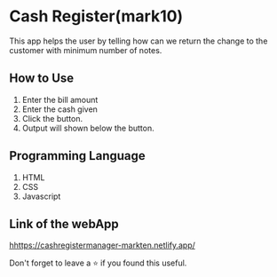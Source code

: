 # Cash Register(mark10)

This app helps the user by telling how can we return the change to the customer with minimum number of notes.

## How to Use 

1. Enter the bill amount
2. Enter the cash given
2. Click the button.
3. Output will shown below the button.


## Programming Language

1. HTML
2. CSS
3. Javascript

## Link of the webApp

[hhttps://cashregistermanager-markten.netlify.app/](https://cashregistermanager-markten.netlify.app/)

Don't forget to leave a ⭐ if you found this useful.